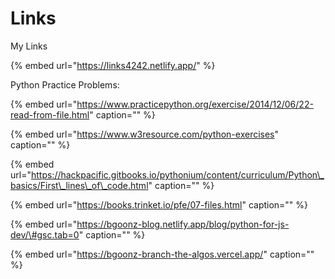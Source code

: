 # Links

My Links

{% embed url="https://links4242.netlify.app/" %}

Python Practice Problems:

{% embed url="https://www.practicepython.org/exercise/2014/12/06/22-read-from-file.html" caption="" %}

{% embed url="https://www.w3resource.com/python-exercises" caption="" %}

{% embed url="https://hackpacific.gitbooks.io/pythonium/content/curriculum/Python\_basics/First\_lines\_of\_code.html" caption="" %}

{% embed url="https://books.trinket.io/pfe/07-files.html" caption="" %}

{% embed url="https://bgoonz-blog.netlify.app/blog/python-for-js-dev/\#gsc.tab=0" caption="" %}

{% embed url="https://bgoonz-branch-the-algos.vercel.app/" caption="" %}


